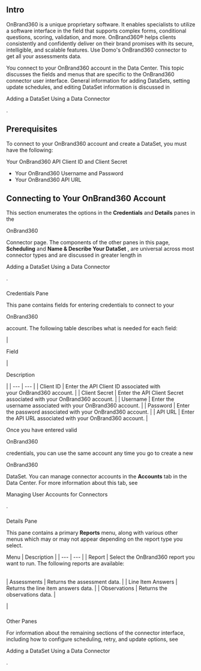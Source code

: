 

Intro
-------

OnBrand360 is a unique proprietary software. It enables specialists to utilize a software interface in the field that supports complex forms, conditional questions, scoring, validation, and more. OnBrand360® helps clients consistently and confidently deliver on their brand promises with its secure, intelligible, and scalable features. Use Domo's OnBrand360 connector to get all your assessments data.


 You connect to your OnBrand360 account in the Data Center. This topic discusses the fields and menus that are specific to the OnBrand360 connector user interface. General information for adding DataSets, setting update schedules, and editing DataSet information is discussed in

Adding a DataSet Using a Data Connector

.


 Prerequisites
---------------

To connect to your OnBrand360 account and create a DataSet, you must have the following:

 Your OnBrand360 API Client ID and Client Secret
* Your OnBrand360 Username and Password
* Your OnBrand360 API URL

Connecting to Your OnBrand360 Account
---------------------------------------


 This section enumerates the options in the
 **Credentials**
 and
 **Details**
 panes in the

OnBrand360

Connector page. The components of the other panes in this page,
 **Scheduling**
 and
 **Name & Describe Your DataSet**
 , are universal across most connector types and are discussed in greater length in

Adding a DataSet Using a Data Connector

.


###

Credentials Pane


 This pane contains fields for entering credentials to connect to your

OnBrand360

account. The following table describes what is needed for each field:


|

Field

|

Description

|
| --- | --- |
|
 Client ID
  |
 Enter the API Client ID associated with your OnBrand360 account.
  |
|
 Client Secret
  |
 Enter the API Client Secret associated with your OnBrand360 account.
  |
|
 Username
  |
 Enter the username associated with your OnBrand360 account.
  |
|
 Password
  |
 Enter the password associated with your OnBrand360 account.
  |
|
 API URL
  |
 Enter the API URL associated with your OnBrand360 account.
  |


 Once you have entered valid

OnBrand360

credentials, you can use the same account any time you go to create a new

OnBrand360

DataSet. You can manage connector accounts in the
 **Accounts**
 tab in the Data Center. For more information about this tab, see

Managing User Accounts for Connectors

.


###
 Details Pane

This pane contains a primary
 **Reports**
 menu, along with various other menus which may or may not appear depending on the report type you select.


 Menu
  |
 Description
  |
| --- | --- |
|
 Report
  |
 Select the OnBrand360 report you want to run. The following reports are available:


|  |  |
| --- | --- |
|
 Assessments
  |
 Returns the assessment data.
  |
|
 Line Item Answers
  |
 Returns the line item answers data.
  |
|
 Observations
  |
 Returns the observations data.
  |

|


###
 Other Panes

For information about the remaining sections of the connector interface, including how to configure scheduling, retry, and update options, see

Adding a DataSet Using a Data Connector

.


